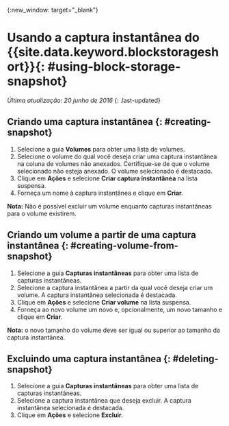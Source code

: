 {:new_window: target="_blank"} 


# Usando a captura instantânea do {{site.data.keyword.blockstorageshort}}{: #using-block-storage-snapshot} 

*Última atualização: 20 junho de 2016*
{: .last-updated}

## Criando uma captura instantânea {: #creating-snapshot} 

1.	Selecione a guia **Volumes** para obter uma lista de volumes.
2.	Selecione o volume do qual você deseja criar uma captura instantânea na coluna de volumes não anexados. Certifique-se de que o volume selecionado não esteja anexado. O volume selecionado é destacado. 
3.	Clique em **Ações** e selecione **Criar captura instantânea** na lista suspensa.
4.	Forneça um nome à captura instantânea e clique em **Criar**.

**Nota:** Não é possível excluir um volume enquanto capturas instantâneas para o volume existirem. 

## Criando um volume a partir de uma captura instantânea {: #creating-volume-from-snapshot}

1.	Selecione a guia **Capturas instantâneas** para obter uma lista de capturas instantâneas.
2.	Selecione a captura instantânea a partir da qual você deseja criar um volume. A captura instantânea selecionada é destacada.
3.	Clique em **Ações** e selecione **Criar volume** na lista suspensa.
4.	Forneça ao novo volume um novo e, opcionalmente, um novo tamanho e clique em **Criar**. 

**Nota:** o novo tamanho do volume deve ser igual ou superior ao tamanho da captura instantânea. 

## Excluindo uma captura instantânea {: #deleting-snapshot}

1.	Selecione a guia **Capturas instantâneas** para obter uma lista de capturas instantâneas.
2.	Selecione a captura instantânea que deseja excluir. A captura instantânea selecionada é destacada.
3.	Clique em **Ações** e selecione **Excluir**. 



